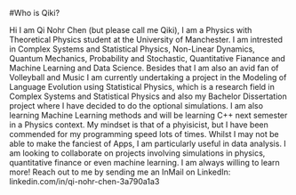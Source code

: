 #Who is Qiki?

Hi I am Qi Nohr Chen (but please call me Qiki), I am a Physics with Theoretical Physics student at the University of Manchester.
I am intrested in  Complex Systems and Statistical Physics, Non-Linear Dynamics, Quantum Mechanics, Probability and Stochastic, Quantitative Fianance and Machine Learning and Data Science. Besides that I am also an avid fan of Volleyball and Music
I am currently undertaking a project in the Modeling of Language Evolution using Statistical Physics, which is a research field in Complex Systems and Statistical Physics and also my Bachelor Dissertation project where I have decided to do the optional simulations. I am also learning Machine Learning methods and will be learning C++ next semester in a Physics context.
My mindset is that of a phyisicist, but I have been commended for my programming speed lots of times. Whilst I may not be able to make the fanciest of Apps, I am particularly useful in data analysis.
I am looking to collaborate on projects involving simulations in physics, quantitative finance or even machine learning. I am always willing to learn more!
Reach out to me by sending me an InMail on LinkedIn: linkedin.com/in/qi-nohr-chen-3a790a1a3

